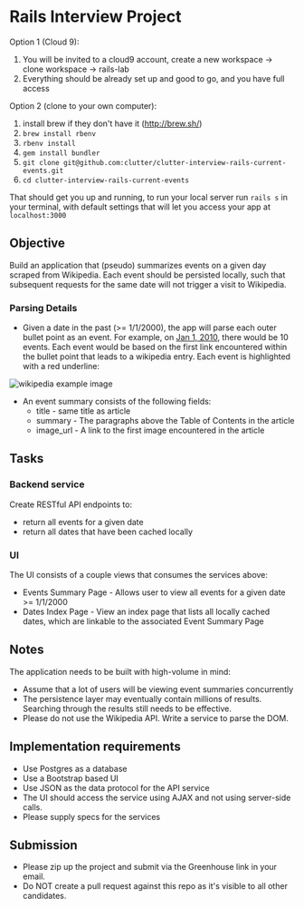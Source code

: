 # Rails Interview Project

Option 1 (Cloud 9):

1. You will be invited to a cloud9 account, create a new workspace -> clone workspace -> rails-lab
2. Everything should be already set up and good to go, and you have full access

Option 2 (clone to your own computer):

1. install brew if they don't have it (http://brew.sh/)
2. `brew install rbenv`
3. `rbenv install`
4. `gem install bundler`
5. `git clone git@github.com:clutter/clutter-interview-rails-current-events.git`
6. `cd clutter-interview-rails-current-events`

That should get you up and running, to run your local server run `rails s` in your terminal, with default settings that will let you access your app at `localhost:3000`

## Objective
Build an application that (pseudo) summarizes events on a given day scraped from Wikipedia. Each event should be persisted locally, such that subsequent requests for the same date will not trigger a visit to Wikipedia.

### Parsing Details
 * Given a date in the past (>= 1/1/2000), the app will parse each outer bullet point as an event.  For example, on [Jan 1, 2010](https://en.wikipedia.org/wiki/Portal:Current_events/January_2010#2010_January_1), there would be 10 events. Each event would be based on the first link encountered within the bullet point that leads to a wikipedia entry. Each event is highlighted with a red underline:

 ![wikipedia example image](https://s3.amazonaws.com/clutter-interview-assets/Portal_Current_events_January_2010_-_Wikipedia.png)

 * An event summary consists of the following fields:
   * title - same title as article
   * summary - The paragraphs above the Table of Contents in the article
   * image_url - A link to the first image encountered in the article

## Tasks
### Backend service
Create RESTful API endpoints to:
  * return all events for a given date
  * return all dates that have been cached locally

### UI
The UI consists of a couple views that consumes the services above:
* Events Summary Page - Allows user to view all events for a given date >= 1/1/2000
* Dates Index Page - View an index page that lists all locally cached dates, which are linkable to the associated Event Summary Page

## Notes
The application needs to be built with high-volume in mind:
* Assume that a lot of users will be viewing event summaries concurrently
* The persistence layer may eventually contain millions of results. Searching through the results still needs to be effective.
* Please do not use the Wikipedia API. Write a service to parse the DOM.

## Implementation requirements
* Use Postgres as a database
* Use a Bootstrap based UI
* Use JSON as the data protocol for the API service
* The UI should access the service using AJAX and not using server-side calls.
* Please supply specs for the services

## Submission
* Please zip up the project and submit via the Greenhouse link in your email.
* Do NOT create a pull request against this repo as it's visible to all other candidates.
